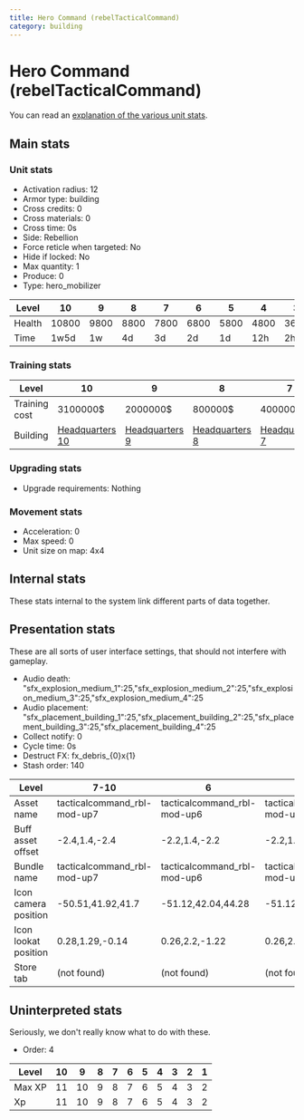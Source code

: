 ```yaml
---
title: Hero Command (rebelTacticalCommand)
category: building
---
```


# Hero Command (rebelTacticalCommand)

You can read an [explanation  of the various unit stats](unitexplained.md).

## Main stats

### Unit stats

  * Activation radius: 12
  * Armor type: building
  * Cross credits: 0
  * Cross materials: 0
  * Cross time: 0s
  * Side: Rebellion
  * Force reticle when targeted: No
  * Hide if locked: No
  * Max quantity: 1
  * Produce: 0
  * Type: hero_mobilizer

|Level |10   |9   |8   |7   |6   |5   |4   |3   |2   |1   |
|------|-----|----|----|----|----|----|----|----|----|----|
|Health|10800|9800|8800|7800|6800|5800|4800|3600|3000|2000|
|Time  |1w5d |1w  |4d  |3d  |2d  |1d  |12h |2h  |30m |15m |


### Training stats

|Level        |10                             |9                             |8                             |7                             |6                             |5                             |4                             |3                             |2                             |1                             |
|-------------|-------------------------------|------------------------------|------------------------------|------------------------------|------------------------------|------------------------------|------------------------------|------------------------------|------------------------------|------------------------------|
|Training cost|3100000$                       |2000000$                      |800000$                       |400000$                       |275000$                       |75000$                        |30000$                        |10000$                        |5000$                         |1500$                         |
|Building     |[Headquarters 10](rebelHQ.html)|[Headquarters 9](rebelHQ.html)|[Headquarters 8](rebelHQ.html)|[Headquarters 7](rebelHQ.html)|[Headquarters 6](rebelHQ.html)|[Headquarters 5](rebelHQ.html)|[Headquarters 4](rebelHQ.html)|[Headquarters 3](rebelHQ.html)|[Headquarters 2](rebelHQ.html)|[Headquarters 2](rebelHQ.html)|


### Upgrading stats

  * Upgrade requirements: Nothing

### Movement stats

  * Acceleration: 0
  * Max speed: 0
  * Unit size on map: 4x4

## Internal stats

These stats internal to the system link different parts of data together.


## Presentation stats

These are all sorts of user interface settings, that should not interfere with gameplay.

  * Audio death: "sfx_explosion_medium_1":25,"sfx_explosion_medium_2":25,"sfx_explosion_medium_3":25,"sfx_explosion_medium_4":25
  * Audio placement: "sfx_placement_building_1":25,"sfx_placement_building_2":25,"sfx_placement_building_3":25,"sfx_placement_building_4":25
  * Collect notify: 0
  * Cycle time: 0s
  * Destruct FX: fx_debris_{0}x{1}
  * Stash order: 140

|Level               |7-10                       |6                          |5                          |4                          |3                          |2                          |1                          |
|--------------------|---------------------------|---------------------------|---------------------------|---------------------------|---------------------------|---------------------------|---------------------------|
|Asset name          |tacticalcommand_rbl-mod-up7|tacticalcommand_rbl-mod-up6|tacticalcommand_rbl-mod-up5|tacticalcommand_rbl-mod-up4|tacticalcommand_rbl-mod-up3|tacticalcommand_rbl-mod-up2|tacticalcommand_rbl-mod-up1|
|Buff asset offset   |-2.4,1.4,-2.4              |-2.2,1.4,-2.2              |-2.2,1.4,-2.2              |-2.2,1.4,-2.2              |-2.2,1.4,-2.2              |-1.2,0.6,-1                |-1.2,0.6,-1                |
|Bundle name         |tacticalcommand_rbl-mod-up7|tacticalcommand_rbl-mod-up6|tacticalcommand_rbl-mod-up5|tacticalcommand_rbl-mod-up4|tacticalcommand_rbl-mod-up3|tacticalcommand_rbl-mod-up2|tacticalcommand_rbl-mod-up1|
|Icon camera position|-50.51,41.92,41.7          |-51.12,42.04,44.28         |-51.12,42.04,44.28         |-51.12,42.04,44.28         |-51.12,42.04,44.28         |-51.12,42.04,44.28         |-51.12,42.04,44.28         |
|Icon lookat position|0.28,1.29,-0.14            |0.26,2.2,-1.22             |0.26,2.2,-1.22             |0.26,2.2,-1.22             |0.26,2.2,-1.22             |0.26,2.2,-1.22             |0.26,2.2,-1.22             |
|Store tab           |(not found)                |(not found)                |(not found)                |(not found)                |(not found)                |(not found)                |army                       |


## Uninterpreted stats

Seriously, we don't really know what to do with these.

  * Order: 4

|Level |10|9 |8|7|6|5|4|3|2|1|
|------|--|--|-|-|-|-|-|-|-|-|
|Max XP|11|10|9|8|7|6|5|4|3|2|
|Xp    |11|10|9|8|7|6|5|4|3|2|



